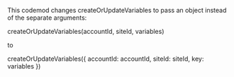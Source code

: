 This codemod changes createOrUpdateVariables to pass an object instead of the separate arguments:

createOrUpdateVariables(accountId, siteId, variables)

to

createOrUpdateVariables({
  accountId: accountId,
  siteId: siteId,
  key: variables
})